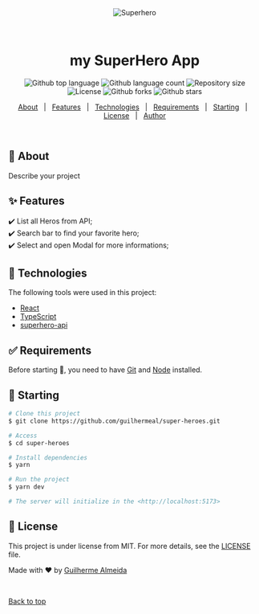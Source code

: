 <div align="center" id="top"> 
  <img src="https://github.com/guilhermeal/super-heroes/blob/996e2008b7b1b7cf8aac7674385c7a8aa9dcfe42/src/assets/clip.gif" alt="Superhero" />

  &#xa0;

  <!-- <a href="https://super-heroes.netlify.app">Demo</a> -->
</div>

<h1 align="center">my SuperHero App</h1>

<p align="center">
  <img alt="Github top language" src="https://img.shields.io/github/languages/top/guilhermeal/super-heroes?color=56BEB8">
  <img alt="Github language count" src="https://img.shields.io/github/languages/count/guilhermeal/super-heroes?color=56BEB8">
  <img alt="Repository size" src="https://img.shields.io/github/repo-size/guilhermeal/super-heroes?color=56BEB8">
  <img alt="License" src="https://img.shields.io/github/license/guilhermeal/super-heroes?color=56BEB8">
  <img alt="Github forks" src="https://img.shields.io/github/forks/guilhermeal/super-heroes?color=56BEB8" />
  <img alt="Github stars" src="https://img.shields.io/github/stars/guilhermeal/super-heroes?color=56BEB8" />
</p>

<!-- Status -->

<!-- <h4 align="center"> 
	🚧  Superhero 🚀 Under construction...  🚧
</h4> 

<hr> -->

<p align="center">
  <a href="#dart-about">About</a> &#xa0; | &#xa0; 
  <a href="#sparkles-features">Features</a> &#xa0; | &#xa0;
  <a href="#rocket-technologies">Technologies</a> &#xa0; | &#xa0;
  <a href="#white_check_mark-requirements">Requirements</a> &#xa0; | &#xa0;
  <a href="#checkered_flag-starting">Starting</a> &#xa0; | &#xa0;
  <a href="#memo-license">License</a> &#xa0; | &#xa0;
  <a href="https://github.com/guilhermeal" target="_blank">Author</a>
</p>

<br>

## :dart: About ##

Describe your project

## :sparkles: Features ##

:heavy_check_mark: List all Heros from API;\
:heavy_check_mark: Search bar to find your favorite hero;\
:heavy_check_mark: Select and open Modal for more informations;

## :rocket: Technologies ##

The following tools were used in this project:

- [React](https://pt-br.reactjs.org/)
- [TypeScript](https://www.typescriptlang.org/)
- [superhero-api](https://akabab.github.io/superhero-api/)

## :white_check_mark: Requirements ##

Before starting :checkered_flag:, you need to have [Git](https://git-scm.com) and [Node](https://nodejs.org/en/) installed.

## :checkered_flag: Starting ##

```bash
# Clone this project
$ git clone https://github.com/guilhermeal/super-heroes.git

# Access
$ cd super-heroes

# Install dependencies
$ yarn

# Run the project
$ yarn dev

# The server will initialize in the <http://localhost:5173>
```

## :memo: License ##

This project is under license from MIT. For more details, see the [LICENSE](LICENSE.md) file.


Made with :heart: by <a href="https://github.com/guilhermeal" target="_blank">Guilherme Almeida</a>

&#xa0;

<a href="#top">Back to top</a>
